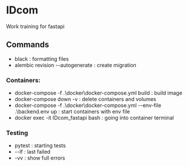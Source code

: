 # IDcom
 
Work training for fastapi
## Commands
- black <filename> : formatting files
- alembic revision --autogenerate : create migration

### Containers:
 
- docker-compose -f .\docker\docker-compose.yml build : build image
- docker-compose down -v : delete containers and volumes
- docker-compose -f .\docker\docker-compose.yml --env-file .\backend\.env up : start containers with env file
- docker exec -it IDcom_fastapi bash : going into container terminal

### Testing
- pytest : starting tests
- --lf : last failed
- -vv : show full errors 